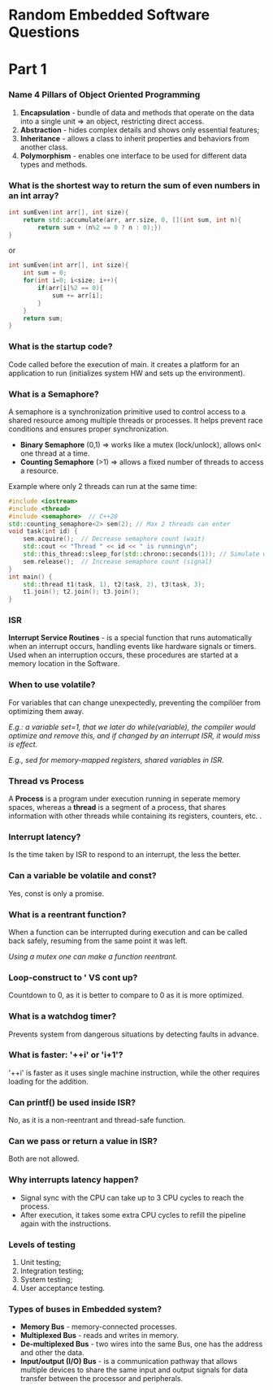 # Random Embedded Software Questions

# Part 1

### Name 4 Pillars of Object Oriented Programming

1. **Encapsulation** - bundle of data and methods that operate on the data into a single unit => an object, restricting direct access.
2. **Abstraction** - hides complex details and shows only essential features;
3. **Inheritance** - allows a class to inherit properties and behaviors from another class.
4. **Polymorphism** - enables one interface to be used for different data types and methods.


### What is the shortest way to return the sum of even numbers in an int array?

```cpp
int sumEven(int arr[], int size){
    return std::accumulate(arr, arr.size, 0, [](int sum, int n){
        return sum + (n%2 == 0 ? n : 0);})
}
```
or
```cpp
int sumEven(int arr[], int size){
    int sum = 0;
    for(int i=0; i<size; i++){
        if(arr[i]%2 == 0){
            sum += arr[i];
        }
    }
    return sum;
}
```

### What is the **startup code**?
Code called before the execution of main. it creates a platform for an application to run (initializes system HW and sets up the environment).


### What is a **Semaphore**?
A semaphore is a synchronization primitive used to control access to a shared resource among multiple threads or processes. It helps prevent race conditions and ensures proper synchronization.

* **Binary Semaphore** (0,1) => works like a mutex (lock/unlock), allows onl< one thread at a time.
* **Counting Semaphore** (>1) => allows a fixed number of threads to access a resource.

Example where only 2 threads can run at the same time:
```cpp
#include <iostream>
#include <thread>
#include <semaphore>  // C++20
std::counting_semaphore<2> sem(2); // Max 2 threads can enter
void task(int id) {
    sem.acquire();  // Decrease semaphore count (wait)
    std::cout << "Thread " << id << " is running\n";
    std::this_thread::sleep_for(std::chrono::seconds(1)); // Simulate work
    sem.release();  // Increase semaphore count (signal)
}
int main() {
    std::thread t1(task, 1), t2(task, 2), t3(task, 3);
    t1.join(); t2.join(); t3.join();
}
```


### ISR
**Interrupt Service Routines** - is a special function that runs automatically when an interrupt occurs, handling events like hardware signals or timers. Used when an interruption occurs, these procedures are started at a memory location in the Software.


### When to use **volatile**?
For variables that can change unexpectedly, preventing the compilöer from optimizing them away.

*E.g.: a variable set=1, that we later do while(variable), the compiler would optimize and remove this, and if changed by an interrupt ISR, it would miss is effect.*

*E.g., sed for memory-mapped registers, shared variables in ISR.*


### Thread vs Process

A **Process** is a program under execution running in seperate memory spaces, whereas a **thread** is a segment of a process, that shares information with other threads while containing its registers, counters, etc. .


### Interrupt latency?
Is the time taken by ISR to respond to an interrupt, the less the better.


### Can a variable be **volatile** and **const**?
Yes, const is only a promise.


### What is a **reentrant** function?
When a function can be interrupted during execution and can be called back safely, resuming from the same point it was left.

*Using a mutex one can make a function reentrant.*


### Loop-construct to ' VS cont up?
Countdown to 0, as it is better to compare to 0 as it is more optimized.


### What is a watchdog timer?
Prevents system from dangerous situations by detecting faults in advance.


### What is faster: '++i' or 'i+1'?
'++i' is faster as it uses single machine instruction, while the other requires loading for the addition.


### Can printf() be used inside ISR?
No, as it is a non-reentrant and thread-safe function.


### Can we pass or return a value in ISR?
Both are not allowed.



### Why interrupts latency happen?
* Signal sync with the CPU can take up to 3 CPU cycles to reach the process.
* After execution, it takes some extra CPU cycles to refill the pipeline again with the instructions.


### Levels of testing
1. Unit testing;
2. Integration testing;
3. System testing;
4. User acceptance testing.


### Types of buses in Embedded system?
* **Memory Bus** - memory-connected processes.
* **Multiplexed Bus** - reads and writes in memory.
* **De-multiplexed Bus** - two wires into the same Bus, one has the address and other the data.
* **Input/output (I/O) Bus** - is a communication pathway that allows multiple devices to share the same input and output signals for data transfer between the processor and peripherals.